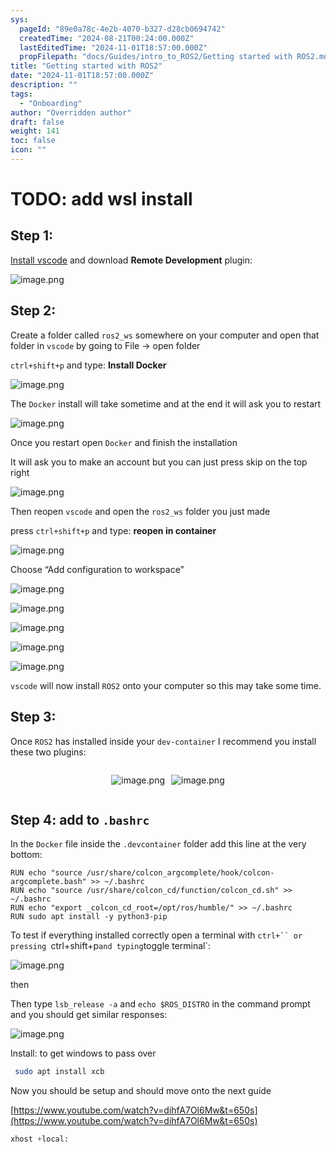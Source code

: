 ```yaml
---
sys:
  pageId: "89e0a78c-4e2b-4070-b327-d28cb0694742"
  createdTime: "2024-08-21T00:24:00.000Z"
  lastEditedTime: "2024-11-01T18:57:00.000Z"
  propFilepath: "docs/Guides/intro_to_ROS2/Getting started with ROS2.md"
title: "Getting started with ROS2"
date: "2024-11-01T18:57:00.000Z"
description: ""
tags:
  - "Onboarding"
author: "Overridden author"
draft: false
weight: 141
toc: false
icon: ""
---
```


# TODO: add wsl install

## Step 1:

[Install vscode](https://code.visualstudio.com/download) and download **Remote Development** plugin:

![image.png](https://prod-files-secure.s3.us-west-2.amazonaws.com/d518164a-d88e-44d1-a4ee-3adb3bd8bce0/efb52993-1881-4a40-b95e-6f020334f022/image.png?X-Amz-Algorithm=AWS4-HMAC-SHA256&X-Amz-Content-Sha256=UNSIGNED-PAYLOAD&X-Amz-Credential=ASIAZI2LB466TA724CGJ%2F20250323%2Fus-west-2%2Fs3%2Faws4_request&X-Amz-Date=20250323T140243Z&X-Amz-Expires=3600&X-Amz-Security-Token=IQoJb3JpZ2luX2VjEHsaCXVzLXdlc3QtMiJHMEUCIFVobmNYx7k0kjxO%2B1Dgvd7HE4oBJUuIr3CIEQflMjZIAiEA%2FlgaScdXrXjjEqrWQ6nlXoUqSFweelJIT70TzUD1gzYqiAQI1P%2F%2F%2F%2F%2F%2F%2F%2F%2F%2FARAAGgw2Mzc0MjMxODM4MDUiDJV3KXx%2BMkxvsdrv6CrcA7PqV9CK8jwgrzlNsHlvPtIN1tCdKJeO8NUD8eUIyvcWbjth63Jvf8Lx1z7fssF%2BrR8tZ9hP8lkKPNNgKJ8bP7GXJqDKHEmkIA2aHZxggHIVM6h3B045bdp3yMkwG0wGXzht2C100gbzfaModJ8FMD%2BhY2afd3ex%2BYlET2SW4TGt79jjl8GvAIS5B2nRPomKLladzgmWJ7%2BzeFzjQACG09FReSRIboVrLKCloMAB7UOvnHifhc81j%2Fi5G3HONJfz0Ecc7PByQ%2Frnnh6Ofi1VLvPo9LdSWPmDqnh38Hfw4zEGvgoTDX8topSJWFWrwspAeyT737dw3%2FCpI0RNbsfp%2FdbW4tmMZE95yi2GFrD5t76aLIsNKDriOry0nznQS%2FZZrykGnzBfYaJGper06Cz3lzYpRPHUcvwQUJIGZPL%2Fuhz%2ByQBnca5Mzlt3KmUGIzv7T%2F5mQqMM64bs2JKQBKKewE3K6xJgC0EkCxjF0knlXOqpVbIpV27EMRZmtC0fhcaIprtzz9nxg8UK9cb%2FU7%2FFkK2dHq%2FcryZdDigen7CIKAIYQ2jVneeZA1zWkYcLuZ5%2FSe4duFY1GMcjBoKIc1fLxSdZS4Lth1gKYXM%2BakJA%2FO1LpwAdZWHYXWc9o0T1MMHM%2F74GOqUB6x4ES3tT2aeQOxeqI6LC00%2FivIo%2BKHvkADqaj4qxRhxQ4OWxS3VBXXntkRYk%2BhUvqWoIQ2nDb9AuPaUgwMlVjS1OPMEECuAhZSeJEtz8fecocnY0%2FMN1ExwLmP2ldmvRK6YiTiSivGSnb%2BgBTAntXc9qPZXEydg2pTXCzF%2B3Cuub8dQtWkoKSZgW1XezkkbGTnB1gPcBZmKJzV5ZWvOy2mr89BX6&X-Amz-Signature=2118ff92b22c6162725dea91071e8638ae44a3d64c3148849973bf461546d8cb&X-Amz-SignedHeaders=host&x-id=GetObject)

## Step 2:

Create a folder called `ros2_ws` somewhere on your computer and open that folder in `vscode` by going to File → open folder 

`ctrl+shift+p` and type: **Install Docker**

![image.png](https://prod-files-secure.s3.us-west-2.amazonaws.com/d518164a-d88e-44d1-a4ee-3adb3bd8bce0/2269dc0e-1cd5-47ff-bceb-c04ad9b2eab0/image.png?X-Amz-Algorithm=AWS4-HMAC-SHA256&X-Amz-Content-Sha256=UNSIGNED-PAYLOAD&X-Amz-Credential=ASIAZI2LB466TA724CGJ%2F20250323%2Fus-west-2%2Fs3%2Faws4_request&X-Amz-Date=20250323T140243Z&X-Amz-Expires=3600&X-Amz-Security-Token=IQoJb3JpZ2luX2VjEHsaCXVzLXdlc3QtMiJHMEUCIFVobmNYx7k0kjxO%2B1Dgvd7HE4oBJUuIr3CIEQflMjZIAiEA%2FlgaScdXrXjjEqrWQ6nlXoUqSFweelJIT70TzUD1gzYqiAQI1P%2F%2F%2F%2F%2F%2F%2F%2F%2F%2FARAAGgw2Mzc0MjMxODM4MDUiDJV3KXx%2BMkxvsdrv6CrcA7PqV9CK8jwgrzlNsHlvPtIN1tCdKJeO8NUD8eUIyvcWbjth63Jvf8Lx1z7fssF%2BrR8tZ9hP8lkKPNNgKJ8bP7GXJqDKHEmkIA2aHZxggHIVM6h3B045bdp3yMkwG0wGXzht2C100gbzfaModJ8FMD%2BhY2afd3ex%2BYlET2SW4TGt79jjl8GvAIS5B2nRPomKLladzgmWJ7%2BzeFzjQACG09FReSRIboVrLKCloMAB7UOvnHifhc81j%2Fi5G3HONJfz0Ecc7PByQ%2Frnnh6Ofi1VLvPo9LdSWPmDqnh38Hfw4zEGvgoTDX8topSJWFWrwspAeyT737dw3%2FCpI0RNbsfp%2FdbW4tmMZE95yi2GFrD5t76aLIsNKDriOry0nznQS%2FZZrykGnzBfYaJGper06Cz3lzYpRPHUcvwQUJIGZPL%2Fuhz%2ByQBnca5Mzlt3KmUGIzv7T%2F5mQqMM64bs2JKQBKKewE3K6xJgC0EkCxjF0knlXOqpVbIpV27EMRZmtC0fhcaIprtzz9nxg8UK9cb%2FU7%2FFkK2dHq%2FcryZdDigen7CIKAIYQ2jVneeZA1zWkYcLuZ5%2FSe4duFY1GMcjBoKIc1fLxSdZS4Lth1gKYXM%2BakJA%2FO1LpwAdZWHYXWc9o0T1MMHM%2F74GOqUB6x4ES3tT2aeQOxeqI6LC00%2FivIo%2BKHvkADqaj4qxRhxQ4OWxS3VBXXntkRYk%2BhUvqWoIQ2nDb9AuPaUgwMlVjS1OPMEECuAhZSeJEtz8fecocnY0%2FMN1ExwLmP2ldmvRK6YiTiSivGSnb%2BgBTAntXc9qPZXEydg2pTXCzF%2B3Cuub8dQtWkoKSZgW1XezkkbGTnB1gPcBZmKJzV5ZWvOy2mr89BX6&X-Amz-Signature=15eb59cc63716719adb2eb76281ae71854cd3068d84642d96d9d2d07ed38e41d&X-Amz-SignedHeaders=host&x-id=GetObject)

The `Docker` install will take sometime and at the end it will ask you to restart

![image.png](https://prod-files-secure.s3.us-west-2.amazonaws.com/d518164a-d88e-44d1-a4ee-3adb3bd8bce0/ed233f78-be33-4b1f-b89c-9c346c0e961e/image.png?X-Amz-Algorithm=AWS4-HMAC-SHA256&X-Amz-Content-Sha256=UNSIGNED-PAYLOAD&X-Amz-Credential=ASIAZI2LB466TA724CGJ%2F20250323%2Fus-west-2%2Fs3%2Faws4_request&X-Amz-Date=20250323T140243Z&X-Amz-Expires=3600&X-Amz-Security-Token=IQoJb3JpZ2luX2VjEHsaCXVzLXdlc3QtMiJHMEUCIFVobmNYx7k0kjxO%2B1Dgvd7HE4oBJUuIr3CIEQflMjZIAiEA%2FlgaScdXrXjjEqrWQ6nlXoUqSFweelJIT70TzUD1gzYqiAQI1P%2F%2F%2F%2F%2F%2F%2F%2F%2F%2FARAAGgw2Mzc0MjMxODM4MDUiDJV3KXx%2BMkxvsdrv6CrcA7PqV9CK8jwgrzlNsHlvPtIN1tCdKJeO8NUD8eUIyvcWbjth63Jvf8Lx1z7fssF%2BrR8tZ9hP8lkKPNNgKJ8bP7GXJqDKHEmkIA2aHZxggHIVM6h3B045bdp3yMkwG0wGXzht2C100gbzfaModJ8FMD%2BhY2afd3ex%2BYlET2SW4TGt79jjl8GvAIS5B2nRPomKLladzgmWJ7%2BzeFzjQACG09FReSRIboVrLKCloMAB7UOvnHifhc81j%2Fi5G3HONJfz0Ecc7PByQ%2Frnnh6Ofi1VLvPo9LdSWPmDqnh38Hfw4zEGvgoTDX8topSJWFWrwspAeyT737dw3%2FCpI0RNbsfp%2FdbW4tmMZE95yi2GFrD5t76aLIsNKDriOry0nznQS%2FZZrykGnzBfYaJGper06Cz3lzYpRPHUcvwQUJIGZPL%2Fuhz%2ByQBnca5Mzlt3KmUGIzv7T%2F5mQqMM64bs2JKQBKKewE3K6xJgC0EkCxjF0knlXOqpVbIpV27EMRZmtC0fhcaIprtzz9nxg8UK9cb%2FU7%2FFkK2dHq%2FcryZdDigen7CIKAIYQ2jVneeZA1zWkYcLuZ5%2FSe4duFY1GMcjBoKIc1fLxSdZS4Lth1gKYXM%2BakJA%2FO1LpwAdZWHYXWc9o0T1MMHM%2F74GOqUB6x4ES3tT2aeQOxeqI6LC00%2FivIo%2BKHvkADqaj4qxRhxQ4OWxS3VBXXntkRYk%2BhUvqWoIQ2nDb9AuPaUgwMlVjS1OPMEECuAhZSeJEtz8fecocnY0%2FMN1ExwLmP2ldmvRK6YiTiSivGSnb%2BgBTAntXc9qPZXEydg2pTXCzF%2B3Cuub8dQtWkoKSZgW1XezkkbGTnB1gPcBZmKJzV5ZWvOy2mr89BX6&X-Amz-Signature=123d010b47f1007422a7f20265b0e497bd70572c21c5a3791da2dde7ec23f3a1&X-Amz-SignedHeaders=host&x-id=GetObject)

Once you restart open `Docker` and finish the installation

It will ask you to make an account but you can just press skip on the top right

![image.png](https://prod-files-secure.s3.us-west-2.amazonaws.com/d518164a-d88e-44d1-a4ee-3adb3bd8bce0/21010ad9-1659-4fd9-9f59-9932a09b2a3d/image.png?X-Amz-Algorithm=AWS4-HMAC-SHA256&X-Amz-Content-Sha256=UNSIGNED-PAYLOAD&X-Amz-Credential=ASIAZI2LB466TA724CGJ%2F20250323%2Fus-west-2%2Fs3%2Faws4_request&X-Amz-Date=20250323T140243Z&X-Amz-Expires=3600&X-Amz-Security-Token=IQoJb3JpZ2luX2VjEHsaCXVzLXdlc3QtMiJHMEUCIFVobmNYx7k0kjxO%2B1Dgvd7HE4oBJUuIr3CIEQflMjZIAiEA%2FlgaScdXrXjjEqrWQ6nlXoUqSFweelJIT70TzUD1gzYqiAQI1P%2F%2F%2F%2F%2F%2F%2F%2F%2F%2FARAAGgw2Mzc0MjMxODM4MDUiDJV3KXx%2BMkxvsdrv6CrcA7PqV9CK8jwgrzlNsHlvPtIN1tCdKJeO8NUD8eUIyvcWbjth63Jvf8Lx1z7fssF%2BrR8tZ9hP8lkKPNNgKJ8bP7GXJqDKHEmkIA2aHZxggHIVM6h3B045bdp3yMkwG0wGXzht2C100gbzfaModJ8FMD%2BhY2afd3ex%2BYlET2SW4TGt79jjl8GvAIS5B2nRPomKLladzgmWJ7%2BzeFzjQACG09FReSRIboVrLKCloMAB7UOvnHifhc81j%2Fi5G3HONJfz0Ecc7PByQ%2Frnnh6Ofi1VLvPo9LdSWPmDqnh38Hfw4zEGvgoTDX8topSJWFWrwspAeyT737dw3%2FCpI0RNbsfp%2FdbW4tmMZE95yi2GFrD5t76aLIsNKDriOry0nznQS%2FZZrykGnzBfYaJGper06Cz3lzYpRPHUcvwQUJIGZPL%2Fuhz%2ByQBnca5Mzlt3KmUGIzv7T%2F5mQqMM64bs2JKQBKKewE3K6xJgC0EkCxjF0knlXOqpVbIpV27EMRZmtC0fhcaIprtzz9nxg8UK9cb%2FU7%2FFkK2dHq%2FcryZdDigen7CIKAIYQ2jVneeZA1zWkYcLuZ5%2FSe4duFY1GMcjBoKIc1fLxSdZS4Lth1gKYXM%2BakJA%2FO1LpwAdZWHYXWc9o0T1MMHM%2F74GOqUB6x4ES3tT2aeQOxeqI6LC00%2FivIo%2BKHvkADqaj4qxRhxQ4OWxS3VBXXntkRYk%2BhUvqWoIQ2nDb9AuPaUgwMlVjS1OPMEECuAhZSeJEtz8fecocnY0%2FMN1ExwLmP2ldmvRK6YiTiSivGSnb%2BgBTAntXc9qPZXEydg2pTXCzF%2B3Cuub8dQtWkoKSZgW1XezkkbGTnB1gPcBZmKJzV5ZWvOy2mr89BX6&X-Amz-Signature=2dc4febf0d2760e4b674efcfbe591b28c310bbc6a7c0948a878138bd6bf341ce&X-Amz-SignedHeaders=host&x-id=GetObject)

Then reopen `vscode` and open the `ros2_ws` folder you just made

press `ctrl+shift+p` and type: **reopen in container**

![image.png](https://prod-files-secure.s3.us-west-2.amazonaws.com/d518164a-d88e-44d1-a4ee-3adb3bd8bce0/4e93b8c2-41ad-488c-8095-c74205196118/image.png?X-Amz-Algorithm=AWS4-HMAC-SHA256&X-Amz-Content-Sha256=UNSIGNED-PAYLOAD&X-Amz-Credential=ASIAZI2LB466TA724CGJ%2F20250323%2Fus-west-2%2Fs3%2Faws4_request&X-Amz-Date=20250323T140243Z&X-Amz-Expires=3600&X-Amz-Security-Token=IQoJb3JpZ2luX2VjEHsaCXVzLXdlc3QtMiJHMEUCIFVobmNYx7k0kjxO%2B1Dgvd7HE4oBJUuIr3CIEQflMjZIAiEA%2FlgaScdXrXjjEqrWQ6nlXoUqSFweelJIT70TzUD1gzYqiAQI1P%2F%2F%2F%2F%2F%2F%2F%2F%2F%2FARAAGgw2Mzc0MjMxODM4MDUiDJV3KXx%2BMkxvsdrv6CrcA7PqV9CK8jwgrzlNsHlvPtIN1tCdKJeO8NUD8eUIyvcWbjth63Jvf8Lx1z7fssF%2BrR8tZ9hP8lkKPNNgKJ8bP7GXJqDKHEmkIA2aHZxggHIVM6h3B045bdp3yMkwG0wGXzht2C100gbzfaModJ8FMD%2BhY2afd3ex%2BYlET2SW4TGt79jjl8GvAIS5B2nRPomKLladzgmWJ7%2BzeFzjQACG09FReSRIboVrLKCloMAB7UOvnHifhc81j%2Fi5G3HONJfz0Ecc7PByQ%2Frnnh6Ofi1VLvPo9LdSWPmDqnh38Hfw4zEGvgoTDX8topSJWFWrwspAeyT737dw3%2FCpI0RNbsfp%2FdbW4tmMZE95yi2GFrD5t76aLIsNKDriOry0nznQS%2FZZrykGnzBfYaJGper06Cz3lzYpRPHUcvwQUJIGZPL%2Fuhz%2ByQBnca5Mzlt3KmUGIzv7T%2F5mQqMM64bs2JKQBKKewE3K6xJgC0EkCxjF0knlXOqpVbIpV27EMRZmtC0fhcaIprtzz9nxg8UK9cb%2FU7%2FFkK2dHq%2FcryZdDigen7CIKAIYQ2jVneeZA1zWkYcLuZ5%2FSe4duFY1GMcjBoKIc1fLxSdZS4Lth1gKYXM%2BakJA%2FO1LpwAdZWHYXWc9o0T1MMHM%2F74GOqUB6x4ES3tT2aeQOxeqI6LC00%2FivIo%2BKHvkADqaj4qxRhxQ4OWxS3VBXXntkRYk%2BhUvqWoIQ2nDb9AuPaUgwMlVjS1OPMEECuAhZSeJEtz8fecocnY0%2FMN1ExwLmP2ldmvRK6YiTiSivGSnb%2BgBTAntXc9qPZXEydg2pTXCzF%2B3Cuub8dQtWkoKSZgW1XezkkbGTnB1gPcBZmKJzV5ZWvOy2mr89BX6&X-Amz-Signature=79d8043d812075c8e95babbff81dc4f985c4b6a2a9bcc367d8fd80a15096ed66&X-Amz-SignedHeaders=host&x-id=GetObject)

Choose “Add configuration to workspace”

![image.png](https://prod-files-secure.s3.us-west-2.amazonaws.com/d518164a-d88e-44d1-a4ee-3adb3bd8bce0/9560b282-5060-4989-ba37-97e7b2c22476/image.png?X-Amz-Algorithm=AWS4-HMAC-SHA256&X-Amz-Content-Sha256=UNSIGNED-PAYLOAD&X-Amz-Credential=ASIAZI2LB466TA724CGJ%2F20250323%2Fus-west-2%2Fs3%2Faws4_request&X-Amz-Date=20250323T140243Z&X-Amz-Expires=3600&X-Amz-Security-Token=IQoJb3JpZ2luX2VjEHsaCXVzLXdlc3QtMiJHMEUCIFVobmNYx7k0kjxO%2B1Dgvd7HE4oBJUuIr3CIEQflMjZIAiEA%2FlgaScdXrXjjEqrWQ6nlXoUqSFweelJIT70TzUD1gzYqiAQI1P%2F%2F%2F%2F%2F%2F%2F%2F%2F%2FARAAGgw2Mzc0MjMxODM4MDUiDJV3KXx%2BMkxvsdrv6CrcA7PqV9CK8jwgrzlNsHlvPtIN1tCdKJeO8NUD8eUIyvcWbjth63Jvf8Lx1z7fssF%2BrR8tZ9hP8lkKPNNgKJ8bP7GXJqDKHEmkIA2aHZxggHIVM6h3B045bdp3yMkwG0wGXzht2C100gbzfaModJ8FMD%2BhY2afd3ex%2BYlET2SW4TGt79jjl8GvAIS5B2nRPomKLladzgmWJ7%2BzeFzjQACG09FReSRIboVrLKCloMAB7UOvnHifhc81j%2Fi5G3HONJfz0Ecc7PByQ%2Frnnh6Ofi1VLvPo9LdSWPmDqnh38Hfw4zEGvgoTDX8topSJWFWrwspAeyT737dw3%2FCpI0RNbsfp%2FdbW4tmMZE95yi2GFrD5t76aLIsNKDriOry0nznQS%2FZZrykGnzBfYaJGper06Cz3lzYpRPHUcvwQUJIGZPL%2Fuhz%2ByQBnca5Mzlt3KmUGIzv7T%2F5mQqMM64bs2JKQBKKewE3K6xJgC0EkCxjF0knlXOqpVbIpV27EMRZmtC0fhcaIprtzz9nxg8UK9cb%2FU7%2FFkK2dHq%2FcryZdDigen7CIKAIYQ2jVneeZA1zWkYcLuZ5%2FSe4duFY1GMcjBoKIc1fLxSdZS4Lth1gKYXM%2BakJA%2FO1LpwAdZWHYXWc9o0T1MMHM%2F74GOqUB6x4ES3tT2aeQOxeqI6LC00%2FivIo%2BKHvkADqaj4qxRhxQ4OWxS3VBXXntkRYk%2BhUvqWoIQ2nDb9AuPaUgwMlVjS1OPMEECuAhZSeJEtz8fecocnY0%2FMN1ExwLmP2ldmvRK6YiTiSivGSnb%2BgBTAntXc9qPZXEydg2pTXCzF%2B3Cuub8dQtWkoKSZgW1XezkkbGTnB1gPcBZmKJzV5ZWvOy2mr89BX6&X-Amz-Signature=2acd31cdd198a370cfc534eedd19011b4153c17b54273fe9f6de556d2cbe22e2&X-Amz-SignedHeaders=host&x-id=GetObject)

![image.png](https://prod-files-secure.s3.us-west-2.amazonaws.com/d518164a-d88e-44d1-a4ee-3adb3bd8bce0/2ee63f81-886b-48e8-a553-dc6e5eac99e4/image.png?X-Amz-Algorithm=AWS4-HMAC-SHA256&X-Amz-Content-Sha256=UNSIGNED-PAYLOAD&X-Amz-Credential=ASIAZI2LB466TA724CGJ%2F20250323%2Fus-west-2%2Fs3%2Faws4_request&X-Amz-Date=20250323T140243Z&X-Amz-Expires=3600&X-Amz-Security-Token=IQoJb3JpZ2luX2VjEHsaCXVzLXdlc3QtMiJHMEUCIFVobmNYx7k0kjxO%2B1Dgvd7HE4oBJUuIr3CIEQflMjZIAiEA%2FlgaScdXrXjjEqrWQ6nlXoUqSFweelJIT70TzUD1gzYqiAQI1P%2F%2F%2F%2F%2F%2F%2F%2F%2F%2FARAAGgw2Mzc0MjMxODM4MDUiDJV3KXx%2BMkxvsdrv6CrcA7PqV9CK8jwgrzlNsHlvPtIN1tCdKJeO8NUD8eUIyvcWbjth63Jvf8Lx1z7fssF%2BrR8tZ9hP8lkKPNNgKJ8bP7GXJqDKHEmkIA2aHZxggHIVM6h3B045bdp3yMkwG0wGXzht2C100gbzfaModJ8FMD%2BhY2afd3ex%2BYlET2SW4TGt79jjl8GvAIS5B2nRPomKLladzgmWJ7%2BzeFzjQACG09FReSRIboVrLKCloMAB7UOvnHifhc81j%2Fi5G3HONJfz0Ecc7PByQ%2Frnnh6Ofi1VLvPo9LdSWPmDqnh38Hfw4zEGvgoTDX8topSJWFWrwspAeyT737dw3%2FCpI0RNbsfp%2FdbW4tmMZE95yi2GFrD5t76aLIsNKDriOry0nznQS%2FZZrykGnzBfYaJGper06Cz3lzYpRPHUcvwQUJIGZPL%2Fuhz%2ByQBnca5Mzlt3KmUGIzv7T%2F5mQqMM64bs2JKQBKKewE3K6xJgC0EkCxjF0knlXOqpVbIpV27EMRZmtC0fhcaIprtzz9nxg8UK9cb%2FU7%2FFkK2dHq%2FcryZdDigen7CIKAIYQ2jVneeZA1zWkYcLuZ5%2FSe4duFY1GMcjBoKIc1fLxSdZS4Lth1gKYXM%2BakJA%2FO1LpwAdZWHYXWc9o0T1MMHM%2F74GOqUB6x4ES3tT2aeQOxeqI6LC00%2FivIo%2BKHvkADqaj4qxRhxQ4OWxS3VBXXntkRYk%2BhUvqWoIQ2nDb9AuPaUgwMlVjS1OPMEECuAhZSeJEtz8fecocnY0%2FMN1ExwLmP2ldmvRK6YiTiSivGSnb%2BgBTAntXc9qPZXEydg2pTXCzF%2B3Cuub8dQtWkoKSZgW1XezkkbGTnB1gPcBZmKJzV5ZWvOy2mr89BX6&X-Amz-Signature=32a523eadd20fafbe05844f2a654cb7288c9e4e57f75e83d42b6206118306e1e&X-Amz-SignedHeaders=host&x-id=GetObject)

![image.png](https://prod-files-secure.s3.us-west-2.amazonaws.com/d518164a-d88e-44d1-a4ee-3adb3bd8bce0/ae1580b2-b048-407e-aed9-b584224a7a04/image.png?X-Amz-Algorithm=AWS4-HMAC-SHA256&X-Amz-Content-Sha256=UNSIGNED-PAYLOAD&X-Amz-Credential=ASIAZI2LB466TA724CGJ%2F20250323%2Fus-west-2%2Fs3%2Faws4_request&X-Amz-Date=20250323T140243Z&X-Amz-Expires=3600&X-Amz-Security-Token=IQoJb3JpZ2luX2VjEHsaCXVzLXdlc3QtMiJHMEUCIFVobmNYx7k0kjxO%2B1Dgvd7HE4oBJUuIr3CIEQflMjZIAiEA%2FlgaScdXrXjjEqrWQ6nlXoUqSFweelJIT70TzUD1gzYqiAQI1P%2F%2F%2F%2F%2F%2F%2F%2F%2F%2FARAAGgw2Mzc0MjMxODM4MDUiDJV3KXx%2BMkxvsdrv6CrcA7PqV9CK8jwgrzlNsHlvPtIN1tCdKJeO8NUD8eUIyvcWbjth63Jvf8Lx1z7fssF%2BrR8tZ9hP8lkKPNNgKJ8bP7GXJqDKHEmkIA2aHZxggHIVM6h3B045bdp3yMkwG0wGXzht2C100gbzfaModJ8FMD%2BhY2afd3ex%2BYlET2SW4TGt79jjl8GvAIS5B2nRPomKLladzgmWJ7%2BzeFzjQACG09FReSRIboVrLKCloMAB7UOvnHifhc81j%2Fi5G3HONJfz0Ecc7PByQ%2Frnnh6Ofi1VLvPo9LdSWPmDqnh38Hfw4zEGvgoTDX8topSJWFWrwspAeyT737dw3%2FCpI0RNbsfp%2FdbW4tmMZE95yi2GFrD5t76aLIsNKDriOry0nznQS%2FZZrykGnzBfYaJGper06Cz3lzYpRPHUcvwQUJIGZPL%2Fuhz%2ByQBnca5Mzlt3KmUGIzv7T%2F5mQqMM64bs2JKQBKKewE3K6xJgC0EkCxjF0knlXOqpVbIpV27EMRZmtC0fhcaIprtzz9nxg8UK9cb%2FU7%2FFkK2dHq%2FcryZdDigen7CIKAIYQ2jVneeZA1zWkYcLuZ5%2FSe4duFY1GMcjBoKIc1fLxSdZS4Lth1gKYXM%2BakJA%2FO1LpwAdZWHYXWc9o0T1MMHM%2F74GOqUB6x4ES3tT2aeQOxeqI6LC00%2FivIo%2BKHvkADqaj4qxRhxQ4OWxS3VBXXntkRYk%2BhUvqWoIQ2nDb9AuPaUgwMlVjS1OPMEECuAhZSeJEtz8fecocnY0%2FMN1ExwLmP2ldmvRK6YiTiSivGSnb%2BgBTAntXc9qPZXEydg2pTXCzF%2B3Cuub8dQtWkoKSZgW1XezkkbGTnB1gPcBZmKJzV5ZWvOy2mr89BX6&X-Amz-Signature=665974726848b495e6641817d0cb58948d7e5a1338fb56d90f71254c02e5aceb&X-Amz-SignedHeaders=host&x-id=GetObject)

![image.png](https://prod-files-secure.s3.us-west-2.amazonaws.com/d518164a-d88e-44d1-a4ee-3adb3bd8bce0/53255b28-f75e-430f-b9e3-c0ac8577e42b/image.png?X-Amz-Algorithm=AWS4-HMAC-SHA256&X-Amz-Content-Sha256=UNSIGNED-PAYLOAD&X-Amz-Credential=ASIAZI2LB466TA724CGJ%2F20250323%2Fus-west-2%2Fs3%2Faws4_request&X-Amz-Date=20250323T140243Z&X-Amz-Expires=3600&X-Amz-Security-Token=IQoJb3JpZ2luX2VjEHsaCXVzLXdlc3QtMiJHMEUCIFVobmNYx7k0kjxO%2B1Dgvd7HE4oBJUuIr3CIEQflMjZIAiEA%2FlgaScdXrXjjEqrWQ6nlXoUqSFweelJIT70TzUD1gzYqiAQI1P%2F%2F%2F%2F%2F%2F%2F%2F%2F%2FARAAGgw2Mzc0MjMxODM4MDUiDJV3KXx%2BMkxvsdrv6CrcA7PqV9CK8jwgrzlNsHlvPtIN1tCdKJeO8NUD8eUIyvcWbjth63Jvf8Lx1z7fssF%2BrR8tZ9hP8lkKPNNgKJ8bP7GXJqDKHEmkIA2aHZxggHIVM6h3B045bdp3yMkwG0wGXzht2C100gbzfaModJ8FMD%2BhY2afd3ex%2BYlET2SW4TGt79jjl8GvAIS5B2nRPomKLladzgmWJ7%2BzeFzjQACG09FReSRIboVrLKCloMAB7UOvnHifhc81j%2Fi5G3HONJfz0Ecc7PByQ%2Frnnh6Ofi1VLvPo9LdSWPmDqnh38Hfw4zEGvgoTDX8topSJWFWrwspAeyT737dw3%2FCpI0RNbsfp%2FdbW4tmMZE95yi2GFrD5t76aLIsNKDriOry0nznQS%2FZZrykGnzBfYaJGper06Cz3lzYpRPHUcvwQUJIGZPL%2Fuhz%2ByQBnca5Mzlt3KmUGIzv7T%2F5mQqMM64bs2JKQBKKewE3K6xJgC0EkCxjF0knlXOqpVbIpV27EMRZmtC0fhcaIprtzz9nxg8UK9cb%2FU7%2FFkK2dHq%2FcryZdDigen7CIKAIYQ2jVneeZA1zWkYcLuZ5%2FSe4duFY1GMcjBoKIc1fLxSdZS4Lth1gKYXM%2BakJA%2FO1LpwAdZWHYXWc9o0T1MMHM%2F74GOqUB6x4ES3tT2aeQOxeqI6LC00%2FivIo%2BKHvkADqaj4qxRhxQ4OWxS3VBXXntkRYk%2BhUvqWoIQ2nDb9AuPaUgwMlVjS1OPMEECuAhZSeJEtz8fecocnY0%2FMN1ExwLmP2ldmvRK6YiTiSivGSnb%2BgBTAntXc9qPZXEydg2pTXCzF%2B3Cuub8dQtWkoKSZgW1XezkkbGTnB1gPcBZmKJzV5ZWvOy2mr89BX6&X-Amz-Signature=112458ef0565dc42d876acef0a311395f2faedb93d10d4e613f2f6ceaf02bb0d&X-Amz-SignedHeaders=host&x-id=GetObject)

![image.png](https://prod-files-secure.s3.us-west-2.amazonaws.com/d518164a-d88e-44d1-a4ee-3adb3bd8bce0/7c562767-5af9-4ffb-97d1-327bcdf4ee00/image.png?X-Amz-Algorithm=AWS4-HMAC-SHA256&X-Amz-Content-Sha256=UNSIGNED-PAYLOAD&X-Amz-Credential=ASIAZI2LB466TA724CGJ%2F20250323%2Fus-west-2%2Fs3%2Faws4_request&X-Amz-Date=20250323T140243Z&X-Amz-Expires=3600&X-Amz-Security-Token=IQoJb3JpZ2luX2VjEHsaCXVzLXdlc3QtMiJHMEUCIFVobmNYx7k0kjxO%2B1Dgvd7HE4oBJUuIr3CIEQflMjZIAiEA%2FlgaScdXrXjjEqrWQ6nlXoUqSFweelJIT70TzUD1gzYqiAQI1P%2F%2F%2F%2F%2F%2F%2F%2F%2F%2FARAAGgw2Mzc0MjMxODM4MDUiDJV3KXx%2BMkxvsdrv6CrcA7PqV9CK8jwgrzlNsHlvPtIN1tCdKJeO8NUD8eUIyvcWbjth63Jvf8Lx1z7fssF%2BrR8tZ9hP8lkKPNNgKJ8bP7GXJqDKHEmkIA2aHZxggHIVM6h3B045bdp3yMkwG0wGXzht2C100gbzfaModJ8FMD%2BhY2afd3ex%2BYlET2SW4TGt79jjl8GvAIS5B2nRPomKLladzgmWJ7%2BzeFzjQACG09FReSRIboVrLKCloMAB7UOvnHifhc81j%2Fi5G3HONJfz0Ecc7PByQ%2Frnnh6Ofi1VLvPo9LdSWPmDqnh38Hfw4zEGvgoTDX8topSJWFWrwspAeyT737dw3%2FCpI0RNbsfp%2FdbW4tmMZE95yi2GFrD5t76aLIsNKDriOry0nznQS%2FZZrykGnzBfYaJGper06Cz3lzYpRPHUcvwQUJIGZPL%2Fuhz%2ByQBnca5Mzlt3KmUGIzv7T%2F5mQqMM64bs2JKQBKKewE3K6xJgC0EkCxjF0knlXOqpVbIpV27EMRZmtC0fhcaIprtzz9nxg8UK9cb%2FU7%2FFkK2dHq%2FcryZdDigen7CIKAIYQ2jVneeZA1zWkYcLuZ5%2FSe4duFY1GMcjBoKIc1fLxSdZS4Lth1gKYXM%2BakJA%2FO1LpwAdZWHYXWc9o0T1MMHM%2F74GOqUB6x4ES3tT2aeQOxeqI6LC00%2FivIo%2BKHvkADqaj4qxRhxQ4OWxS3VBXXntkRYk%2BhUvqWoIQ2nDb9AuPaUgwMlVjS1OPMEECuAhZSeJEtz8fecocnY0%2FMN1ExwLmP2ldmvRK6YiTiSivGSnb%2BgBTAntXc9qPZXEydg2pTXCzF%2B3Cuub8dQtWkoKSZgW1XezkkbGTnB1gPcBZmKJzV5ZWvOy2mr89BX6&X-Amz-Signature=434bc2249f0f258f38e7e557cb0c5c77849f3c9a3017a62b1a70ddbbdf57bfba&X-Amz-SignedHeaders=host&x-id=GetObject)

`vscode` will now install `ROS2` onto your computer so this may take some time.

## Step 3:

Once `ROS2` has installed inside your `dev-container` I recommend you install these two plugins:

<div style="display: flex;flex-direction: row; column-gap:10px; max-width: 630px;justify-content: center;">
<div>

![image.png](https://prod-files-secure.s3.us-west-2.amazonaws.com/d518164a-d88e-44d1-a4ee-3adb3bd8bce0/3fc3d550-5a54-4ba1-ba6b-faa01cdb7369/image.png?X-Amz-Algorithm=AWS4-HMAC-SHA256&X-Amz-Content-Sha256=UNSIGNED-PAYLOAD&X-Amz-Credential=ASIAZI2LB466Q7ITA77G%2F20250323%2Fus-west-2%2Fs3%2Faws4_request&X-Amz-Date=20250323T140246Z&X-Amz-Expires=3600&X-Amz-Security-Token=IQoJb3JpZ2luX2VjEHsaCXVzLXdlc3QtMiJHMEUCIAK5No%2FY4xB5FQE86R1aDZAfcteg69gGPAF0kOf36H2LAiEAmFCV7h%2B4XQCXjk%2F7edDwF37s8XDlt3E2E9CJe0vx7rQqiAQI1P%2F%2F%2F%2F%2F%2F%2F%2F%2F%2FARAAGgw2Mzc0MjMxODM4MDUiDJF%2BSYsSn9HSQtBrBCrcAzKhsQO7yTPYDsR28fbEU3GLwm8Q3HIs8kBLHY0ib61%2BcgEN80JEHUNxHcj36RHVOBZcmVt9cH6EZ2laKJndPdWwuEmodQqakEi4PCSce10t7%2FJFttY436YDlugDYlLoEv5m%2FfxoUtK0ydIDU0yt5igf25IBqRio9ha4qp2k0kt03Ua%2FVsxkkjFAIGiTRaDFBbHVM%2FDDYz%2FVPR9BqWZace8IAZl2Ajt1tUP54Dmq%2Bomgp6SSvBWXzThfItGTLXa1PVIoKFHpLWqylEgP6HpDOOSLFX0wiHDcBFyC3eH3udsqRXmdkEuT7gOSOburRW%2FEacglNjH%2Bj%2BzAVCCA4ma3xKuQbUM0GevSEJfqGTcodzaCfl3X9z79QAlKCauhOWHLxhsCEjFClKemm%2F4BpLlpITjsCH9jwFMikj1ReKHNvNuAPT5uUT7jgSWqB1OMMR4bXn4z%2BXZKIUVJq9HhYAjMzTh5J9boGVCP8%2FsQEjR7RLn5Cw77n79yjjQqYohZcRUZwDDC9F%2FTyduDw91%2BDYpC4RKD3l9uYfaKhEBag8YSqNgXOY4ge9TL%2BEsadROdhZk4FmstTyz8Vrgt1ojCFa3qzY66MTQgiwViIsMKV3%2ByLl%2FbEQKRn6yWq3aYSvFlMInN%2F74GOqUBsowAaaZC%2BcDDUsrQdK7WOGYNzqLjm66s5skn%2FBj98Q%2B6REyVD7ZlrkBKJ%2B%2FVV%2BcPcirBBkQV8AaXvnNEwIj9O7dq8wn%2FAebugL6MEqxroIj5wZX1ewAVbwR%2F044svjz4MGTO%2FdzL8K%2BIUbASry7K52j%2FVHM0aQOK5FMX5hHTyPWDcR6AGFHJrG00BRUPY9YDqJF0CkYUbGG35LiAZprHuOFeSLMW&X-Amz-Signature=d41ff7c8a42d52d15bfee406e7c97eeab66b01f2d8466a3ccd4b389aeb863a8b&X-Amz-SignedHeaders=host&x-id=GetObject)

</div>
<div>

![image.png](https://prod-files-secure.s3.us-west-2.amazonaws.com/d518164a-d88e-44d1-a4ee-3adb3bd8bce0/d994cc66-13c2-4093-a5a3-f84cf4601a82/image.png?X-Amz-Algorithm=AWS4-HMAC-SHA256&X-Amz-Content-Sha256=UNSIGNED-PAYLOAD&X-Amz-Credential=ASIAZI2LB466SLLCVTPF%2F20250323%2Fus-west-2%2Fs3%2Faws4_request&X-Amz-Date=20250323T140246Z&X-Amz-Expires=3600&X-Amz-Security-Token=IQoJb3JpZ2luX2VjEHsaCXVzLXdlc3QtMiJHMEUCIHp%2BOW%2BRswJ%2FsLOk4CtV0oH1g%2BEksF4LbHTxB2xvo7WVAiEA%2BbNGdSiiisgtiXiBcLVB7ewOB1QYY6iFuG%2BnuxnW5mwqiAQI1P%2F%2F%2F%2F%2F%2F%2F%2F%2F%2FARAAGgw2Mzc0MjMxODM4MDUiDHCS8qWnRt9iUN7h7yrcA2ZNYhwjM3LV8tJzAUisXrsHhspIT66%2Bj7fcolRAVjjtTmyzUxXIXtw1n7K2sbe7ai1f4taprgEIqBtqBpp1gPEwH4orPyxluYAZMKtJvo7cDETbbzF%2FXPpIASDatz52B8ACXEInf3VcjCV7GPMvHUpNPgT7%2FX%2BY9tein38CC3uJD4yRCl4DPWJqee6r%2FnRWVCcTOnjlW5rU0%2BPnLxWKO4oJvgtqazitQJBzCFn0%2Bqr%2BG3iFoPRMPvCMpBGQG63I6sEo39dM03Cpe3fUhMTp%2BwLysls9cosCZVikSaAwS6cBSakPCydePrnElzCKgJRD2Novsi2fXRcUTyjszFzJX4kCv17YfERuQT7ORwdEyYu%2BSN3loodLurc1RpR9Jpy6QksrTCiTUyk6J9%2FiSA4ngxQTAawJ%2FbPL5YwR8bMRaBwg8AMWYHPxl%2FTIfGmZ4G7fpNVjgUznXvlX%2B3TPl%2BDHjV1eWNONg2la5rYDwFxmZ5zwYEZtcDQi4dxfBIGr0vYPzDVRnA6IwAqttYRafZXtUDdCP8jy2aSogblHw0HPcVLSv5nTqNo1g8r7eF0TQfc7oYE7hj19CuqJMtj9Zlq%2F%2B2e2rOvawUCgNCWtC2fbRuuwUzSP%2FaMhnUXc1nqdMILM%2F74GOqUBUog755DmCLyYz18aus2MD%2BpEsQQle%2BTdBxH9rDQVrT44wTeyVgvdzIrbO59JvCSEay1z%2BJBX2LwEAWbARosef5sYqpzt1kgfBjfSYTeds7ozmbI2sUbQbvzyD0E68RoOd4RL34bKPSi1yD3w667pjzx9GMhJaahXyy8j8dqDNrT7gqID%2Fqri5B0w8%2Bx6aYuB5rFaS5MBS39DBWZq8JWb%2FiVul1bn&X-Amz-Signature=1507304485f89a9ca1a8df5bfab64978d4b3b19a56594396008fa811a069266f&X-Amz-SignedHeaders=host&x-id=GetObject)

</div>
</div>

## Step 4: add to `.bashrc`

In the `Docker` file inside the `.devcontainer` folder add this line at the very bottom: 

```docker
RUN echo "source /usr/share/colcon_argcomplete/hook/colcon-argcomplete.bash" >> ~/.bashrc
RUN echo "source /usr/share/colcon_cd/function/colcon_cd.sh" >> ~/.bashrc
RUN echo "export _colcon_cd_root=/opt/ros/humble/" >> ~/.bashrc
RUN sudo apt install -y python3-pip 
```

To test if everything installed correctly open a terminal with `ctrl+`` or pressing `ctrl+shift+p` and typing `toggle terminal`:

![image.png](https://prod-files-secure.s3.us-west-2.amazonaws.com/d518164a-d88e-44d1-a4ee-3adb3bd8bce0/6a4943d8-b04e-4c02-9a58-775f3384d1a5/image.png?X-Amz-Algorithm=AWS4-HMAC-SHA256&X-Amz-Content-Sha256=UNSIGNED-PAYLOAD&X-Amz-Credential=ASIAZI2LB466TA724CGJ%2F20250323%2Fus-west-2%2Fs3%2Faws4_request&X-Amz-Date=20250323T140243Z&X-Amz-Expires=3600&X-Amz-Security-Token=IQoJb3JpZ2luX2VjEHsaCXVzLXdlc3QtMiJHMEUCIFVobmNYx7k0kjxO%2B1Dgvd7HE4oBJUuIr3CIEQflMjZIAiEA%2FlgaScdXrXjjEqrWQ6nlXoUqSFweelJIT70TzUD1gzYqiAQI1P%2F%2F%2F%2F%2F%2F%2F%2F%2F%2FARAAGgw2Mzc0MjMxODM4MDUiDJV3KXx%2BMkxvsdrv6CrcA7PqV9CK8jwgrzlNsHlvPtIN1tCdKJeO8NUD8eUIyvcWbjth63Jvf8Lx1z7fssF%2BrR8tZ9hP8lkKPNNgKJ8bP7GXJqDKHEmkIA2aHZxggHIVM6h3B045bdp3yMkwG0wGXzht2C100gbzfaModJ8FMD%2BhY2afd3ex%2BYlET2SW4TGt79jjl8GvAIS5B2nRPomKLladzgmWJ7%2BzeFzjQACG09FReSRIboVrLKCloMAB7UOvnHifhc81j%2Fi5G3HONJfz0Ecc7PByQ%2Frnnh6Ofi1VLvPo9LdSWPmDqnh38Hfw4zEGvgoTDX8topSJWFWrwspAeyT737dw3%2FCpI0RNbsfp%2FdbW4tmMZE95yi2GFrD5t76aLIsNKDriOry0nznQS%2FZZrykGnzBfYaJGper06Cz3lzYpRPHUcvwQUJIGZPL%2Fuhz%2ByQBnca5Mzlt3KmUGIzv7T%2F5mQqMM64bs2JKQBKKewE3K6xJgC0EkCxjF0knlXOqpVbIpV27EMRZmtC0fhcaIprtzz9nxg8UK9cb%2FU7%2FFkK2dHq%2FcryZdDigen7CIKAIYQ2jVneeZA1zWkYcLuZ5%2FSe4duFY1GMcjBoKIc1fLxSdZS4Lth1gKYXM%2BakJA%2FO1LpwAdZWHYXWc9o0T1MMHM%2F74GOqUB6x4ES3tT2aeQOxeqI6LC00%2FivIo%2BKHvkADqaj4qxRhxQ4OWxS3VBXXntkRYk%2BhUvqWoIQ2nDb9AuPaUgwMlVjS1OPMEECuAhZSeJEtz8fecocnY0%2FMN1ExwLmP2ldmvRK6YiTiSivGSnb%2BgBTAntXc9qPZXEydg2pTXCzF%2B3Cuub8dQtWkoKSZgW1XezkkbGTnB1gPcBZmKJzV5ZWvOy2mr89BX6&X-Amz-Signature=d8f88bd1f806ed9f8ec8f24cf067b3422ca6935f8b1cdb7e682271ec4646770d&X-Amz-SignedHeaders=host&x-id=GetObject)

then 

Then type `lsb_release -a` and `echo $ROS_DISTRO` in the command prompt and you should get similar responses:

![image.png](https://prod-files-secure.s3.us-west-2.amazonaws.com/d518164a-d88e-44d1-a4ee-3adb3bd8bce0/3e635dec-a805-4e85-8b9e-d000e5b71a4e/image.png?X-Amz-Algorithm=AWS4-HMAC-SHA256&X-Amz-Content-Sha256=UNSIGNED-PAYLOAD&X-Amz-Credential=ASIAZI2LB466TA724CGJ%2F20250323%2Fus-west-2%2Fs3%2Faws4_request&X-Amz-Date=20250323T140243Z&X-Amz-Expires=3600&X-Amz-Security-Token=IQoJb3JpZ2luX2VjEHsaCXVzLXdlc3QtMiJHMEUCIFVobmNYx7k0kjxO%2B1Dgvd7HE4oBJUuIr3CIEQflMjZIAiEA%2FlgaScdXrXjjEqrWQ6nlXoUqSFweelJIT70TzUD1gzYqiAQI1P%2F%2F%2F%2F%2F%2F%2F%2F%2F%2FARAAGgw2Mzc0MjMxODM4MDUiDJV3KXx%2BMkxvsdrv6CrcA7PqV9CK8jwgrzlNsHlvPtIN1tCdKJeO8NUD8eUIyvcWbjth63Jvf8Lx1z7fssF%2BrR8tZ9hP8lkKPNNgKJ8bP7GXJqDKHEmkIA2aHZxggHIVM6h3B045bdp3yMkwG0wGXzht2C100gbzfaModJ8FMD%2BhY2afd3ex%2BYlET2SW4TGt79jjl8GvAIS5B2nRPomKLladzgmWJ7%2BzeFzjQACG09FReSRIboVrLKCloMAB7UOvnHifhc81j%2Fi5G3HONJfz0Ecc7PByQ%2Frnnh6Ofi1VLvPo9LdSWPmDqnh38Hfw4zEGvgoTDX8topSJWFWrwspAeyT737dw3%2FCpI0RNbsfp%2FdbW4tmMZE95yi2GFrD5t76aLIsNKDriOry0nznQS%2FZZrykGnzBfYaJGper06Cz3lzYpRPHUcvwQUJIGZPL%2Fuhz%2ByQBnca5Mzlt3KmUGIzv7T%2F5mQqMM64bs2JKQBKKewE3K6xJgC0EkCxjF0knlXOqpVbIpV27EMRZmtC0fhcaIprtzz9nxg8UK9cb%2FU7%2FFkK2dHq%2FcryZdDigen7CIKAIYQ2jVneeZA1zWkYcLuZ5%2FSe4duFY1GMcjBoKIc1fLxSdZS4Lth1gKYXM%2BakJA%2FO1LpwAdZWHYXWc9o0T1MMHM%2F74GOqUB6x4ES3tT2aeQOxeqI6LC00%2FivIo%2BKHvkADqaj4qxRhxQ4OWxS3VBXXntkRYk%2BhUvqWoIQ2nDb9AuPaUgwMlVjS1OPMEECuAhZSeJEtz8fecocnY0%2FMN1ExwLmP2ldmvRK6YiTiSivGSnb%2BgBTAntXc9qPZXEydg2pTXCzF%2B3Cuub8dQtWkoKSZgW1XezkkbGTnB1gPcBZmKJzV5ZWvOy2mr89BX6&X-Amz-Signature=8ea728c09a3af653e2253f31a15bec54335653ee32374e47f42a68e9336ebe59&X-Amz-SignedHeaders=host&x-id=GetObject)

Install:  to get windows to pass over

```bash
 sudo apt install xcb
```

Now you should be setup and should move onto the next guide 

[https://www.youtube.com/watch?v=dihfA7Ol6Mw&t=650s](https://www.youtube.com/watch?v=dihfA7Ol6Mw&t=650s)

```python
xhost +local:
```

